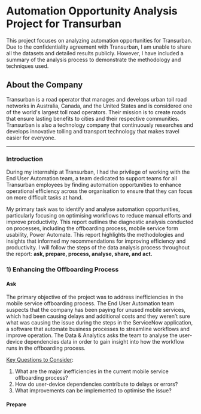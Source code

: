 # Automation Opportunity Analysis Project for Transurban

This project focuses on analyzing automation opportunities for Transurban. Due to the confidentiality agreement with Transurban, I am unable to share all the datasets and detailed results publicly. However, I have included a summary of the analysis process to demonstrate the methodology and techniques used.

## About the Company
Transurban is a road operator that manages and develops urban toll road networks in Australia, Canada, and the United States and is considered one of the world's largest toll road operators. Their mission is to create roads that ensure lasting benefits to cities and their respective communities. Transurban is also a technology company that continuously researches and develops innovative tolling and transport technology that makes travel easier for everyone.

---

### Introduction
During my internship at Transurban, I had the privilege of working with the End User Automation team, a team dedicated to support teams for all Transurban employees by finding automation opportunities to enhance operational efficiency across the organisation to ensure that they can focus on more difficult tasks at hand. 

My primary task was to identify and analyse automation opportunities, particularly focusing on optimising workflows to reduce manual efforts and improve productivity. This report outlines the diagnostic analysis conducted on processes, including the offboarding process, mobile service form usability, Power Automate. This report highlights the methodologies and insights that informed my recommendations for improving efficiency and productivity. I will follow the steps of the data analysis process throughout the report: **ask, prepare, process, analyse, share, and act.**


### 1) Enhancing the Offboarding Process

#### Ask
The primary objective of the project was to address inefficiencies in the mobile service offboarding process. The End User Automation team suspects that the company has been paying for unused mobile services, which had been causing delays and additional costs and they weren’t sure what was causing the issue during the steps in the ServiceNow application, a software that automate business processes to streamline workflows and improve operation. The Data & Analytics asks the team to analyse the user-device dependencies data in order to gain insight into how the workflow runs in the offboarding process.

<ins>Key Questions to Consider</ins>:
1. What are the major inefficiencies in the current mobile service offboarding process?
2. How do user-device dependencies contribute to delays or errors?
3. What improvements can be implemented to optimise the issue?

#### Prepare





